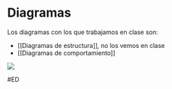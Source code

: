 # Diagramas
Los diagramas con los que trabajamos en clase son:
- [[Diagramas de estructura]], no los vemos en clase
- [[Diagramas de comportamiento]]

![](https://i.imgur.com/ltkc5mq.png)

#ED 